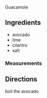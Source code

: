 Guacamole
## Ingredients
* avocado
* lime
* cilantro
* salt

### Measurements

## Directions
boil the avocado
